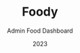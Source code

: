 ---
  id: 2
  date: "2023"
  title: "Foody"
  subtitle: "Admin Food Dashboard"
  description: "The Next JS Food Admin Dashboard is a powerful tool that utilizes Next.js and Refine to create an efficient food ordering and delivery system"
  techs: ["NEXT", "CHAKRA UI", "STRAPI", "REFINE", "CLOUDINARY", "POSTGRESQL", "KOYEB", "VERCEL"]
  image:
    src: "/images/foody.jpg"
    alt: "food admin dashboard"
    width: 1374
    height: 738
  link: "https://admin-foodys.vercel.app"
---
